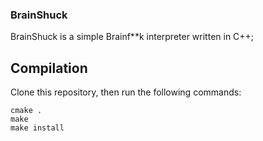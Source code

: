 ### BrainShuck

BrainShuck is a simple Brainf\*\*k interpreter written in C++;

## Compilation

Clone this repository, then run the following commands:

```
cmake .
make
make install
```


